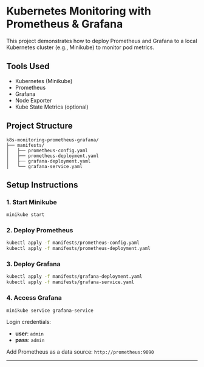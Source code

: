 # Kubernetes Monitoring with Prometheus & Grafana

This project demonstrates how to deploy Prometheus and Grafana to a local Kubernetes cluster (e.g., Minikube) to monitor pod metrics.

## Tools Used

- Kubernetes (Minikube)
- Prometheus
- Grafana
- Node Exporter
- Kube State Metrics (optional)

## Project Structure

```
k8s-monitoring-prometheus-grafana/
├── manifests/
│   ├── prometheus-config.yaml
│   ├── prometheus-deployment.yaml
│   ├── grafana-deployment.yaml
│   └── grafana-service.yaml
```

##  Setup Instructions

### 1. Start Minikube

```bash
minikube start
```

### 2. Deploy Prometheus

```bash
kubectl apply -f manifests/prometheus-config.yaml
kubectl apply -f manifests/prometheus-deployment.yaml
```

### 3. Deploy Grafana

```bash
kubectl apply -f manifests/grafana-deployment.yaml
kubectl apply -f manifests/grafana-service.yaml
```

### 4. Access Grafana

```bash
minikube service grafana-service
```

Login credentials:
- **user**: `admin`
- **pass**: `admin`

Add Prometheus as a data source: `http://prometheus:9090`

---
